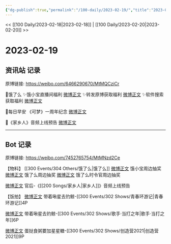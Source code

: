 ```yaml
---
{"dg-publish":true,"permalink":"/100-daily/2023-02-19/","title":"2023-02-19"}
---
```



<< [[100 Daily/2023-02-18\|2023-02-18]] | [[100 Daily/2023-02-20\|2023-02-20]] >>

# 2023-02-19

## 资讯站 记录

原博链接: https://weibo.com/6466290670/MtMQCziCr

🌟饿了么
✨饿小宝直播间福利 [微博正文](https://m.weibo.cn/6466290670/4870800391803008)
✨转发原博获取福利 [微博正文](https://m.weibo.cn/6466290670/4870813990520317)
✨软件搜索获取福利 [微博正文](https://m.weibo.cn/6466290670/4870838794588474)

🌟每日早安
《可梦》一周年纪念 [微博正文](https://m.weibo.cn/6466290670/4870765406850008)

🌟《家乡人》音频上线预告 [微博正文](https://m.weibo.cn/6466290670/4870908609038748)

---
## Bot 记录

原博链接: https://weibo.com/7452765754/MtMNzd2Ce

【物料】
[[300 Events/304 Others/饿了么\|饿了么]]
[微博正文](https://m.weibo.cn/2606197387/4870797736283498) 饿小宝周边抽奖
[微博正文](https://m.weibo.cn/1282440983/4870797166903405) 饿了么周边抽奖
[微博正文](https://m.weibo.cn/7756461320/4870827370090916) 饿了么时令官周边抽奖

[微博正文](https://m.weibo.cn/5248300719/4870902698743270) 官后-《[[200 Songs/家乡人\|家乡人]]》音频上线预告

【饭拍】
[微博正文](https://m.weibo.cn/3246571812/4870813255991819) 带着啾星去钓鲸-[[300 Events/302 Shows/青春环游记\|青春环游记]]4P

[微博正文](https://m.weibo.cn/3246571812/4870849208782462) 带着啾星去钓鲸-[[300 Events/302 Shows/歌手·当打之年\|歌手·当打之年]]6P

[微博正文](https://m.weibo.cn/6048634807/4870980352344367) 蛋挞食粥要加星星糖-[[300 Events/302 Shows/创造营2021\|创造营2021]]9P
